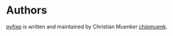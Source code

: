 Authors
=======

[pyfixp][home] is written and maintained by Christian Muenker [chipmuenk](https://github.com/chipmuenk). 

[home]: README.md


